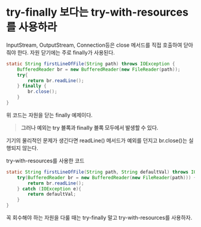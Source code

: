 # try-finally 보다는 try-with-resources를 사용하라

InputStream, OutputStream, Connection등은 close 메서드를 직접 호출하여 닫아줘야 한다. 자원 닫기에는 주로 finally가 사용된다.  

```java
static String firstLineOfFile(String path) throws IOException {
    BufferedReader br = new BufferedReader(new FileReader(path));
    try{
        return br.readLine();
    } finally {
        br.close();
    }
}
```

위 코드는 자원을 닫는 finally 예제이다. 

> **그러나 예외는 try 블록과 finally 블록 모두에서 발생할 수 있다.**  

기기의 물리적인 문제가 생긴다면 readLine() 메서드가 예외를 던지고 br.close()는 실행되지 않는다. 

try-with-resources를 사용한 코드
```java
static String firstLineOfFile(String path, String defaultVal) throws IOException{
    try(BufferedReader br = new BufferedReader(new FileReader(path))) {
        return br.readLine();
    } catch (IOException e){
        return defaultVal;
    }
}
```

꼭 회수해야 하는 자원을 다룰 때는 try-finally 말고 try-with-resources를 사용하자.
